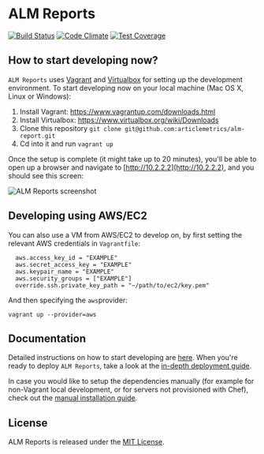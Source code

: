 # ALM Reports

[![Build Status](https://travis-ci.org/articlemetrics/alm-report.svg?branch=master)](https://travis-ci.org/articlemetrics/alm-report) [![Code Climate](https://codeclimate.com/github/articlemetrics/alm-report/badges/gpa.svg)](https://codeclimate.com/github/articlemetrics/alm-report) [![Test Coverage](https://codeclimate.com/github/articlemetrics/alm-report/badges/coverage.svg)](https://codeclimate.com/github/articlemetrics/alm-report)

## How to start developing now?

`ALM Reports` uses [Vagrant](https://www.vagrantup.com/) and [Virtualbox](https://www.virtualbox.org/) for setting up the development environment. To start developing now on your local machine (Mac OS X, Linux or Windows):

1. Install Vagrant: https://www.vagrantup.com/downloads.html
1. Install Virtualbox: https://www.virtualbox.org/wiki/Downloads
2. Clone this repository `git clone git@github.com:articlemetrics/alm-report.git`
3. Cd into it and run `vagrant up`

Once the setup is complete (it might take up to 20 minutes), you'll be able to open up a browser and navigate to [http://10.2.2.2](http://10.2.2.2), and you should see this screen:

![ALM Reports screenshot](https://cloud.githubusercontent.com/assets/238667/4172919/1a7325a4-3551-11e4-9292-98e4a95702fb.png)

## Developing using AWS/EC2

You can also use a VM from AWS/EC2 to develop on, by first setting the relevant AWS credentials in `Vagrantfile`:

```
  aws.access_key_id = "EXAMPLE"
  aws.secret_access_key = "EXAMPLE"
  aws.keypair_name = "EXAMPLE"
  aws.security_groups = ["EXAMPLE"]
  override.ssh.private_key_path = "~/path/to/ec2/key.pem"
```

And then specifying the `aws`provider:

```
vagrant up --provider=aws
```

## Documentation

Detailed instructions on how to start developing are [here](https://github.com/articlemetrics/alm-report/blob/master/docs/development.md).
When you're ready to deploy `ALM Reports`, take a look at the [in-depth deployment guide](https://github.com/articlemetrics/alm-report/blob/master/docs/deployment.md).

In case you would like to setup the dependencies manually (for example for non-Vagrant local development, or for servers not provisioned with Chef), check out the [manual installation guide](https://github.com/articlemetrics/alm-report/blob/master/docs/manual_installation.md).

## License

ALM Reports is released under the [MIT License](http://www.opensource.org/licenses/MIT).
